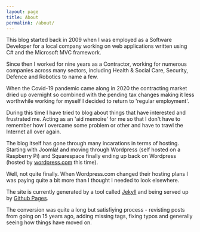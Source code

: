 ```yaml
---
layout: page
title: About
permalink: /about/
---
```

This blog started back in 2009 when I was employed as a Software Developer for a local company working on web applications written using C# and the Microsoft MVC framework.

Since then I worked for nine years as a Contractor, working for numerous companies across many sectors, including Health & Social Care, Security, Defence and Robotics to name a few.

When the Covid-19 pandemic came along in 2020 the contracting market dried up overnight so combined with the pending tax changes making it less worthwhile working for myself I decided to return to 'regular employment'.

During this time I have tried to blog about things that have interested and frustrated me. Acting as an 'aid memoire' for me so that I don't have to remember how I overcame some problem or other and have to trawl the Internet all over again.

The blog itself has gone through many incarations in terms of hosting. Starting with Joomla! and moving through Wordpress (self hosted on a Raspberry Pi) and Squarespace finally ending up back on Wordpress (hosted by <a href="https://www.wordpress.com" target="_blank">wordpress.com</a> this time).

Well, not quite finally. When Wordpress.com changed their hosting plans I was paying quite a bit more than I thought I needed to look elsewhere.

The site is currently generated by a tool called <a href="https://jekyllrb.com/" target="_blank">Jekyll</a> and being served up by <a href="https://docs.github.com/en/pages" target="_blank">Github Pages</a>.

The conversion was quite a long but satisfiying process - revisting posts from going on 15 years ago, adding missing tags, fixing typos and generally seeing how things have moved on.